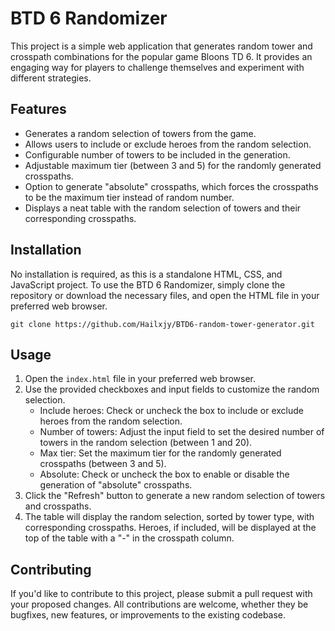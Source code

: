 # BTD 6 Randomizer

This project is a simple web application that generates random tower and crosspath combinations for the popular game Bloons TD 6. It provides an engaging way for players to challenge themselves and experiment with different strategies.

## Features

- Generates a random selection of towers from the game.
- Allows users to include or exclude heroes from the random selection.
- Configurable number of towers to be included in the generation.
- Adjustable maximum tier (between 3 and 5) for the randomly generated crosspaths.
- Option to generate "absolute" crosspaths, which forces the crosspaths to be the maximum tier instead of random number.
- Displays a neat table with the random selection of towers and their corresponding crosspaths.

## Installation

No installation is required, as this is a standalone HTML, CSS, and JavaScript project. To use the BTD 6 Randomizer, simply clone the repository or download the necessary files, and open the HTML file in your preferred web browser.

```
git clone https://github.com/Hailxjy/BTD6-random-tower-generator.git
```

## Usage

1. Open the `index.html` file in your preferred web browser.
2. Use the provided checkboxes and input fields to customize the random selection.
   - Include heroes: Check or uncheck the box to include or exclude heroes from the random selection.
   - Number of towers: Adjust the input field to set the desired number of towers in the random selection (between 1 and 20).
   - Max tier: Set the maximum tier for the randomly generated crosspaths (between 3 and 5).
   - Absolute: Check or uncheck the box to enable or disable the generation of "absolute" crosspaths.
3. Click the "Refresh" button to generate a new random selection of towers and crosspaths.
4. The table will display the random selection, sorted by tower type, with corresponding crosspaths. Heroes, if included, will be displayed at the top of the table with a "-" in the crosspath column.

## Contributing

If you'd like to contribute to this project, please submit a pull request with your proposed changes. All contributions are welcome, whether they be bugfixes, new features, or improvements to the existing codebase.
